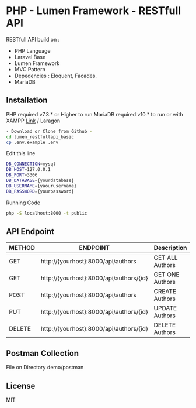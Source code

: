 # PHP - Lumen Framework - RESTfull API
RESTfull API build on :
- PHP Language
- Laravel Base
- Lumen Framework
- MVC Pattern
- Depedencies : Eloquent, Facades.
- MariaDB
## Installation
PHP required v7.3.* or Higher to run
MariaDB required v10.* to run
or with XAMPP [Link](https://www.apachefriends.org/download.html) / Laragon
```sh
- Download or Clone from Github -
cd lumen_restfullapi_basic
cp .env.example .env
```
Edit this line
```sh
DB_CONNECTION=mysql
DB_HOST=127.0.0.1
DB_PORT=3306
DB_DATABASE={yourdatabase}
DB_USERNAME={yaourusername}
DB_PASSWORD={yourpassword}
```
Running Code
```sh
php -S localhost:8000 -t public
```
## API Endpoint
| METHOD | ENDPOINT | Description |
| ------ | ------ | ------ |
| GET | http://{yourhost}:8000/api/authors | GET ALL Authors |
| GET | http://{yourhost}:8000/api/authors/{id} | GET ONE Authors  |
| POST | http://{yourhost}:8000/api/authors | CREATE Authors |
| PUT | http://{yourhost}:8000/api/authors/{id} | UPDATE Authors |
| DELETE | http://{yourhost}:8000/api/authors/{id} | DELETE Authors |

## Postman Collection
File on Directory demo/postman

## License
MIT
